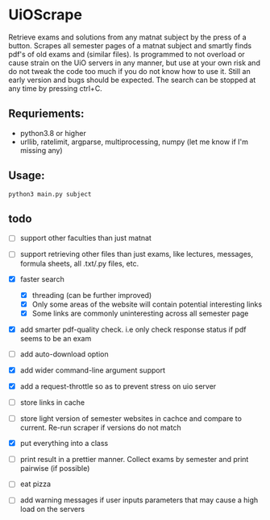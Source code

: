 # UiOScrape
Retrieve exams and solutions from any matnat subject by the press of a button.
Scrapes all semester pages of a matnat subject and smartly finds pdf's of old exams and (similar files). 
Is programmed to not overload or cause strain on the UiO servers in any manner, but use at your own risk and do not tweak the code too much if you do not know how to use it.
Still an early version and bugs should be expected.
The search can be stopped at any time by pressing ctrl+C.

## Requriements:
* python3.8 or higher
* urllib, ratelimit, argparse, multiprocessing, numpy (let me know if I'm missing any)
## Usage:
`python3 main.py subject`


## todo
- [ ] support other faculties than just matnat
- [ ] support retrieving other files than just exams, like lectures, messages, formula sheets, all .txt/.py files, etc. 
- [x] faster search
    - [x] threading (can be further improved)
    - [x] Only some areas of the website will contain potential interesting links
    - [x] Some links are commonly uninteresting across all semester page
- [x] add smarter pdf-quality check. i.e only check response status if pdf seems to be an exam
- [ ] add auto-download option
- [x] add wider command-line argument support
- [x] add a request-throttle so as to prevent stress on uio server
- [ ] store links in cache
- [ ] store light version of semester websites in cachce and compare to current. Re-run scraper if versions do not match
- [x] put everything into a class
- [ ] print result in a prettier manner. Collect exams by semester and print pairwise (if possible)
- [ ] eat pizza
- [ ] add warning messages if user inputs parameters that may cause a high load on the servers

